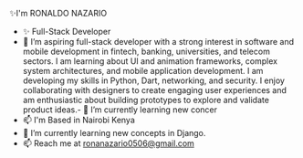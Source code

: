 ✨I'm RONALDO NAZARIO
- ✨ Full-Stack Developer
- 👀 I’m aspiring full-stack developer with a strong interest in software and mobile development in fintech, banking, universities, and telecom sectors. I am learning about UI and animation frameworks, complex system architectures, and mobile application development. I am developing my skills in Python, Dart, networking, and security. I enjoy collaborating with designers to create engaging user experiences and am enthusiastic about building prototypes to explore and validate product ideas.- 🌱 I’m currently learning new concer
- 📫 I'm Based in Nairobi Kenya
- 💞️ I’m currently learning new concepts in Django.
- 📫 Reach me at ronanazario0506@gmail.com



